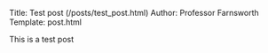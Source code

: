 Title: Test post (/posts/test_post.html)
Author: Professor Farnsworth
Template: post.html

This is a test post
